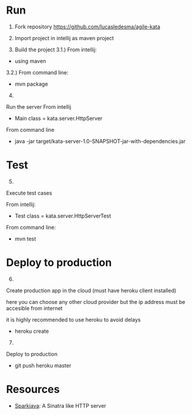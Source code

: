 # Run

1) Fork repository https://github.com/lucasledesma/agile-kata

2) Import project in intellij as maven project

3) Build the project
3.1.) From intellij:
- using maven

3.2.) From command line:
- mvn package

4)
Run the server
From intellij
- Main class = kata.server.HttpServer

From command line
- java -jar target/kata-server-1.0-SNAPSHOT-jar-with-dependencies.jar

# Test

5)
Execute test cases

From intellij:
- Test class = kata.server.HttpServerTest

From command line:
- mvn test

# Deploy to production

6)
Create production app in the cloud (must have heroku client installed)

here you can choose any other cloud provider but the ip address must be accesible from internet

it is highly recommended to use heroku to avoid delays

- heroku create

7)
Deploy to production
- git push heroku master

# Resources

* [Sparkjava](http://sparkjava.com/documentation.html): A Sinatra like HTTP server
